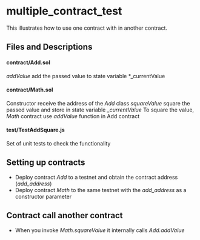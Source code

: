 # multiple_contract_test #

This illustrates how to use one contract with in another contract.

## Files and Descriptions ##

#### contract/Add.sol #### 
_addValue_ add the passed value to state variable *_currentValue

#### contract/Math.sol #### 
Constructor receive the address of the  *Add* class
_squareValue_ square the passed value and store in state variable *_currentValue*
To square the value, _Math_ contract use _addValue_ function in Add contract

####  test/TestAddSquare.js #### 
Set of unit tests to check the functionality

## Setting up contracts ##

* Deploy contract *Add* to a testnet and obtain the contract address (*add_address*)
* Deploy contract *Math* to the same testnet with the *add_address* as a constructor parameter

## Contract call another contract ##
* When you invoke *Math.squareValue* it internally calls *Add.addValue* 



